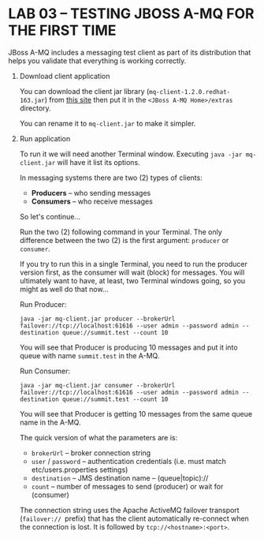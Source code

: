 # LAB 03 – TESTING JBOSS A-MQ FOR THE FIRST TIME

JBoss A-MQ includes a messaging test client as part of its distribution that helps you validate that everything is working correctly. 

1. Download client application

   You can download the client jar library (`mq-client-1.2.0.redhat-163.jar`) from [this site](https://repository.jboss.org/nexus/content/repositories/ea/io/fabric8/mq/mq-client/1.2.0.redhat-163/) then put it in the `<JBoss A-MQ Home>/extras` directory. 

   You can rename it to `mq-client.jar` to make it simpler.

2. Run application

   To run it we will need another Terminal window. Executing `java -jar mq-client.jar` will have it list its options.

   In messaging systems there are two (2) types of clients:
   * __Producers__ – who sending messages
   * __Consumers__ – who receive messages 

   So let's continue...

   Run the two (2) following command in your Terminal. The only difference between the two (2) is the first argument: `producer` or `consumer`. 

   If you try to run this in a single Terminal, you need to run the producer version first, as the consumer will wait (block) for messages. You will ultimately want to have, at least, two Terminal windows going, so you might as well do that now...

   Run Producer:

   ```
   java -jar mq-client.jar producer --brokerUrl failover://tcp://localhost:61616 --user admin --password admin --destination queue://summit.test --count 10
   ```

   You will see that Producer is producing 10 messages and put it into queue with name `summit.test` in the A-MQ.
   
   Run Consumer:
   
   ```
   java -jar mq-client.jar consumer --brokerUrl failover://tcp://localhost:61616 --user admin --password admin --destination queue://summit.test --count 10
   ```
   You will see that Producer is getting 10 messages from the same queue name in the A-MQ.
   

   The quick version of what the parameters are is:
     * `brokerUrl` – broker connection string
     * `user` / `password` – authentication credentials (i.e. must match etc/users.properties settings)
     * `destination` – JMS destination name – (queue|topic)://<name>
     * `count` – number of messages to send (producer) or wait for (consumer)

   The connection string uses the Apache ActiveMQ failover transport (`failover:// `prefix) that has the client automatically re-connect when the connection is lost. It is followed by `tcp://<hostname>:<port>`.

